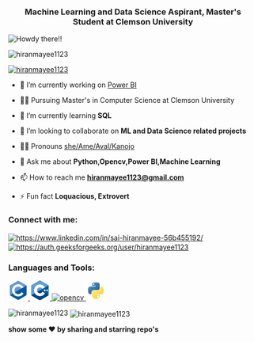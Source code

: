 <h3 align="center">Machine Learning and Data Science Aspirant, Master's Student at Clemson University</h3>


![Howdy there!!](https://user-images.githubusercontent.com/62197337/128387434-e19d33d5-ab2e-42c2-8635-09d72d475347.gif)



<p > <img src="https://komarev.com/ghpvc/?username=hiranmayee1123&label=Profile%20views&color=0e75b6&style=flat" alt="hiranmayee1123" /> </p>


<p align="left"> <a href="https://github.com/ryo-ma/github-profile-trophy"><img src="https://github-profile-trophy.vercel.app/?username=hiranmayee1123" alt="hiranmayee1123" /></a> </p>

- 🔭 I’m currently working on [Power BI](https://github.com/hiranmayee1123/-50-days-data-structures)

- 👩‍💻 Pursuing Master's in Computer Science at Clemson University

- 🌱 I’m currently learning **SQL**

- 👯 I’m looking to collaborate on **ML and Data Science related projects**

- 👩🏻 Pronouns [she/Ame/Aval/Kanojo](she/Ame/Aval/Kanojo)

- 💬 Ask me about **Python,Opencv,Power BI,Machine Learning**

- 📫 How to reach me **hiranmayee1123@gmail.com**

- ⚡ Fun fact **Loquacious, Extrovert**

<h3 align="left">Connect with me:</h3>
<p align="left">
<a href="https://linkedin.com/in/https://www.linkedin.com/in/sai-hiranmayee-56b455192/" target="blank"><img align="center" src="https://cdn.jsdelivr.net/npm/simple-icons@3.0.1/icons/linkedin.svg" alt="https://www.linkedin.com/in/sai-hiranmayee-56b455192/" height="30" width="40" /></a>
<a href="https://auth.geeksforgeeks.org/user/https://auth.geeksforgeeks.org/user/hiranmayee1123" target="blank"><img align="center" src="https://cdn.jsdelivr.net/npm/simple-icons@3.0.1/icons/geeksforgeeks.svg" alt="https://auth.geeksforgeeks.org/user/hiranmayee1123" height="30" width="40" /></a>
</p>

<h3 align="left">Languages and Tools:</h3>
<p align="left"> <a href="https://www.cprogramming.com/" target="_blank"> <img src="https://raw.githubusercontent.com/devicons/devicon/master/icons/c/c-original.svg" alt="c" width="40" height="40"/> </a> <a href="https://www.w3schools.com/cpp/" target="_blank"> <img src="https://raw.githubusercontent.com/devicons/devicon/master/icons/cplusplus/cplusplus-original.svg" alt="cplusplus" width="40" height="40"/> </a> <a href="https://opencv.org/" target="_blank"> <img src="https://www.vectorlogo.zone/logos/opencv/opencv-icon.svg" alt="opencv" width="40" height="40"/> </a> <a href="https://www.python.org" target="_blank"> <img src="https://raw.githubusercontent.com/devicons/devicon/master/icons/python/python-original.svg" alt="python" width="40" height="40"/> </a> </p>

<p><img align="left" src="https://github-readme-stats.vercel.app/api/top-langs?username=hiranmayee1123&show_icons=true&locale=en&layout=compact" alt="hiranmayee1123" /></p>

<p>&nbsp;<img align="center" src="https://github-readme-stats.vercel.app/api?username=hiranmayee1123&show_icons=true&locale=en" alt="hiranmayee1123" /></p>

<b>show some ❤ by sharing and starring repo's</b>

